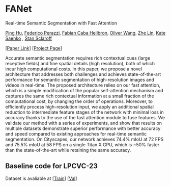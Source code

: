 # FANet
Real-time Semantic Segmentation with Fast Attention

[Ping Hu](http://cs-people.bu.edu/pinghu/), [Federico Perazzi](https://fperazzi.github.io/), [Fabian Caba Heilbron](http://fabiancaba.com/), [Oliver Wang](http://www.oliverwang.info/), [Zhe Lin](http://sites.google.com/site/zhelin625/), [Kate Saenko](http://ai.bu.edu/ksaenko.html/) , [Stan Sclaroff](http://www.cs.bu.edu/~sclaroff/)

[[Paper Link](https://arxiv.org/abs/2007.03815)] [[Project Page](https://cs-people.bu.edu/pinghu/FANet.html)]

Accurate semantic segmentation requires rich contextual cues (large receptive fields) and fine spatial details (high resolution), both of which incur high computational costs. In this paper, we propose a novel architecture that addresses both challenges and achieves state-of-the-art performance for semantic segmentation of high-resolution images and videos in real-time. The proposed architecture relies on our fast attention, which is a simple modification of the popular self-attention mechanism and captures the same rich contextual information at a small fraction of the computational cost, by changing the order of operations. Moreover, to efficiently process high-resolution input, we apply an additional spatial reduction to intermediate feature stages of the network with minimal loss in accuracy thanks to the use of the fast attention module to fuse features. We validate our method with a series of experiments, and show that results on multiple datasets demonstrate superior performance with better accuracy and speed compared to existing approaches for real-time semantic segmentation. On Cityscapes, our network achieves 74.4% mIoU at 72 FPS and 75.5% mIoU at 58 FPS on a single Titan X GPU, which is ~50% faster than the state-of-the-art while retaining the same accuracy.


## Baseline code for  LPCVC-23

Dataset is avaliable at [[Train](https://drive.google.com/file/d/15mDliBQTMLNvGgILgt-leAzFsf7lIA9M/view?usp=sharing)] [[Val](https://drive.google.com/file/d/14AOBoV61WUjNbqAzoP7dF8q4qXwF3Zj9/view?usp=sharing)]
